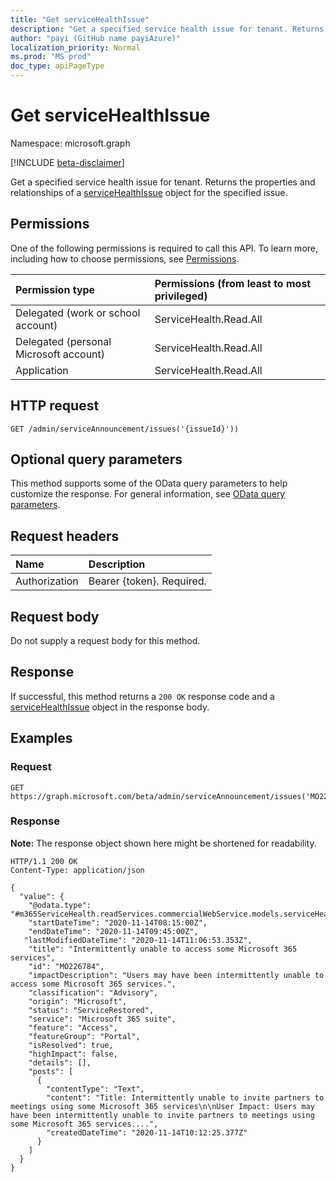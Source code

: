 ```yaml
---
title: "Get serviceHealthIssue"
description: "Get a specified service health issue for tenant. Returns the properties and relationships of a [serviceHealthIssue](../resources/servicehealthissue.md) object for the specified issue."
author: "payi (GitHub name payiAzure)"
localization_priority: Normal
ms.prod: "MS prod"
doc_type: apiPageType
---
```


# Get serviceHealthIssue
Namespace: microsoft.graph

[!INCLUDE [beta-disclaimer](../../includes/beta-disclaimer.md)]

Get a specified service health issue for tenant. Returns the properties and relationships of a [serviceHealthIssue](../resources/servicehealthissue.md) object for the specified issue.

## Permissions
One of the following permissions is required to call this API. To learn more, including how to choose permissions, see [Permissions](/graph/permissions-reference).

|Permission type|Permissions (from least to most privileged)|
|:---|:---|
|Delegated (work or school account)|ServiceHealth.Read.All|
|Delegated (personal Microsoft account)|ServiceHealth.Read.All|
|Application|ServiceHealth.Read.All|

## HTTP request

<!-- {
  "blockType": "ignored"
}
-->
``` http
GET /admin/serviceAnnouncement/issues('{issueId}'))
```

## Optional query parameters
This method supports some of the OData query parameters to help customize the response. For general information, see [OData query parameters](/graph/query-parameters).

## Request headers
|Name|Description|
|:---|:---|
|Authorization|Bearer {token}. Required.|

## Request body
Do not supply a request body for this method.

## Response

If successful, this method returns a `200 OK` response code and a [serviceHealthIssue](../resources/servicehealthissue.md) object in the response body.

## Examples

### Request
<!-- {
  "blockType": "request",
  "name": "get_servicehealthissue"
}
-->
``` http
GET https://graph.microsoft.com/beta/admin/serviceAnnouncement/issues('MO226784')
```


### Response
**Note:** The response object shown here might be shortened for readability.
<!-- {
  "blockType": "response",
  "truncated": true,
  "@odata.type": "m365ServiceHealth.readServices.commercialWebService.models.serviceHealthIssue"
}
-->
``` http
HTTP/1.1 200 OK
Content-Type: application/json

{
  "value": {
    "@odata.type": "#m365ServiceHealth.readServices.commercialWebService.models.serviceHealthIssue",
    "startDateTime": "2020-11-14T08:15:00Z",
    "endDateTime": "2020-11-14T09:45:00Z",
   "lastModifiedDateTime": "2020-11-14T11:06:53.353Z",
    "title": "Intermittently unable to access some Microsoft 365 services",
    "id": "MO226784",
    "impactDescription": "Users may have been intermittently unable to access some Microsoft 365 services.",
    "classification": "Advisory",
    "origin": "Microsoft",
    "status": "ServiceRestored",
    "service": "Microsoft 365 suite",
    "feature": "Access",
    "featureGroup": "Portal",
    "isResolved": true,
    "highImpact": false,
    "details": [],
    "posts": [
      {
        "contentType": "Text",
        "content": "Title: Intermittently unable to invite partners to meetings using some Microsoft 365 services\n\nUser Impact: Users may have been intermittently unable to invite partners to meetings using some Microsoft 365 services....",
        "createdDateTime": "2020-11-14T10:12:25.377Z"
      }
    ]
  }
}
```

